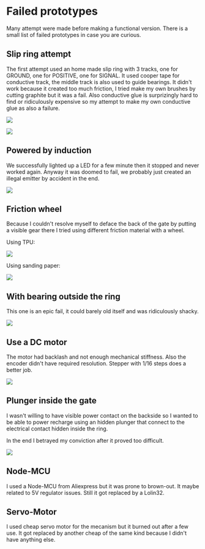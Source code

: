 # Failed prototypes

Many attempt were made before making a functional version. There is a small list of failed prototypes in case you are curious.

## Slip ring attempt

The first attempt used an home made slip ring with 3 tracks, one for GROUND, one for POSITIVE, one for SIGNAL.
It used cooper tape for conductive track, the middle track is also used to guide bearings.
It didn't work because it created too much friction, I tried make my own brushes by cutting graphite but it was a fail. Also conductive glue is surprizingly hard to find or ridiculously expensive so my attempt to make my own conductive glue as also a failure.

![](./Assets/failed-proto-slipring1.png)

![](./Assets/failed-proto-slipring2.png)

## Powered by induction

We successfully lighted up a LED for a few minute then it stopped and never worked again. Anyway it was doomed to fail, we probably just created an illegal emitter by accident in the end.

![](./Assets/failed-proto-induction-1.jpg)

## Friction wheel

Because I couldn't resolve myself to deface the back of the gate by putting a visible gear there I tried using different friction material with a wheel.

Using TPU:

![](./Assets/failed-proto-wheel-1.png)

Using sanding paper:

![](./Assets/failed-proto-wheel-2.png)

## With bearing outside the ring

This one is an epic fail, it could barely old itself and was ridiculously shacky.

![](./Assets/failed-proto-bearingout-1.jpg)

## Use a DC motor

The motor had backlash and not enough mechanical stiffness. Also the encoder didn't have required resolution.
Stepper with 1/16 steps does a better job.

![](./Assets/failed-dc-motor-1.jpg)

## Plunger inside the gate

I wasn't willing to have visible power contact on the backside so I wanted to be able to power recharge using an hidden plunger that connect to the electrical contact hidden inside the ring. 

In the end I betrayed my conviction after it proved too difficult.

![](./Assets/fail-arm-plunger.png)

## Node-MCU

I used a Node-MCU from Aliexpress but it was prone to brown-out. It maybe related to 5V regulator issues.
Still it got replaced by a Lolin32.

## Servo-Motor

I used cheap servo motor for the mecanism but it burned out after a few use. It got replaced by another cheap of the same kind because I didn't have anything else.